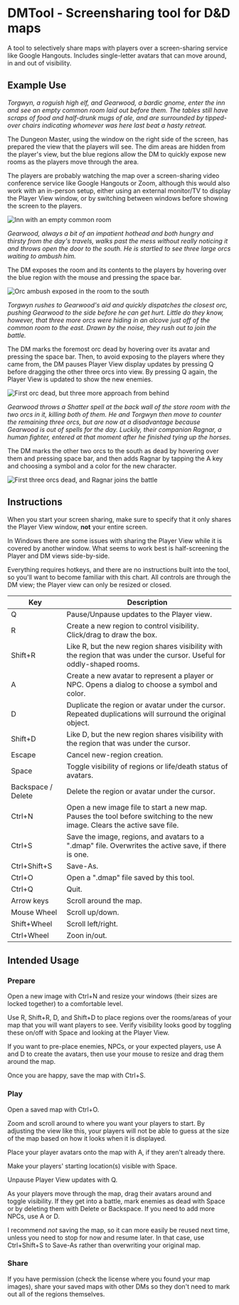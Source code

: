 # DMTool - Screensharing tool for D&D maps

A tool to selectively share maps with players over a screen-sharing service like
Google Hangouts. Includes single-letter avatars that can move around, in and out
of visibility.

## Example Use

*Torgwyn, a roguish high elf, and Gearwood, a bardic gnome, enter the inn and
see an empty common room laid out before them. The tables still have scraps of
food and half-drunk mugs of ale, and are surrounded by tipped-over chairs
indicating whomever was here last beat a hasty retreat.*

The Dungeon Master, using the window on the right side of the screen, has
prepared the view that the players will see. The dim areas are hidden from the
player's view, but the blue regions allow the DM to quickly expose new rooms as
the players move through the area.

The players are probably watching the map over a screen-sharing video conference
service like Google Hangouts or Zoom, although this would also work with an
in-person setup, either using an external monitor/TV to display the Player View
window, or by switching between windows before showing the screen to the
players.

![Inn with an empty common room](img/DMToolEnterInn.png?raw=true)

*Gearwood, always a bit of an impatient hothead and both hungry and thirsty from
the day's travels, walks past the mess without really noticing it and throws
open the door to the south. He is startled to see three large orcs waiting to
ambush him.*

The DM exposes the room and its contents to the players by hovering over the
blue region with the mouse and pressing the space bar.

![Orc ambush exposed in the room to the south](img/DMToolDiscoverOrcs.png?raw=true)

*Torgwyn rushes to Gearwood's aid and quickly dispatches the closest orc,
pushing Gearwood to the side before he can get hurt. Little do they know,
however, that three more orcs were hiding in an alcove just off of the common
room to the east. Drawn by the noise, they rush out to join the battle.*

The DM marks the foremost orc dead by hovering over its avatar and pressing the
space bar. Then, to avoid exposing to the players where they came from, the DM
pauses Player View display updates by pressing Q before dragging the other three
orcs into view. By pressing Q again, the Player View is updated to show the new
enemies.

![First orc dead, but three more approach from behind](img/DMToolOrcBattle.png?raw=true)

*Gearwood throws a Shatter spell at the back wall of the store room with the two
orcs in it, killing both of them. He and Torgwyn then move to counter the
remaining three orcs, but are now at a disadvantage because Gearwood is out of
spells for the day. Luckily, their companion Ragnar, a human fighter, entered
at that moment after he finished tying up the horses.*

The DM marks the other two orcs to the south as dead by hovering over them and
pressing space bar, and then adds Ragnar by tapping the A key and choosing a
symbol and a color for the new character.

![First three orcs dead, and Ragnar joins the battle](img/DMToolOrcsHalfDefeated.png?raw=true)

## Instructions

When you start your screen sharing, make sure to specify that it only
shares the Player View window, **not** your entire screen.

In Windows there are some issues with sharing the Player View while it is
covered by another window. What seems to work best is half-screening the
Player and DM views side-by-side.

Everything requires hotkeys, and there are no instructions built into the
tool, so you'll want to become familiar with this chart. All controls are
through the DM view; the Player view can only be resized or closed.

| Key | Description |
|-----|-------------|
| Q   | Pause/Unpause updates to the Player view. |
| R   | Create a new region to control visibility. Click/drag to draw the box. |
| Shift+R | Like R, but the new region shares visibility with the region that was under the cursor. Useful for oddly-shaped rooms. |
| A   | Create a new avatar to represent a player or NPC. Opens a dialog to choose a symbol and color. |
| D   | Duplicate the region or avatar under the cursor. Repeated duplications will surround the original object. |
| Shift+D | Like D, but the new region shares visibility with the region that was under the cursor. |
| Escape | Cancel new-region creation. |
| Space | Toggle visibility of regions or life/death status of avatars. |
| Backspace / Delete | Delete the region or avatar under the cursor. |
| Ctrl+N | Open a new image file to start a new map. Pauses the tool before switching to the new image. Clears the active save file. |
| Ctrl+S | Save the image, regions, and avatars to a ".dmap" file. Overwrites the active save, if there is one. |
| Ctrl+Shift+S | Save-As. |
| Ctrl+O | Open a ".dmap" file saved by this tool. |
| Ctrl+Q | Quit. |
| Arrow keys | Scroll around the map. |
| Mouse Wheel | Scroll up/down. |
| Shift+Wheel | Scroll left/right. |
| Ctrl+Wheel | Zoon in/out. |

## Intended Usage

### Prepare

Open a new image with Ctrl+N and resize your windows (their sizes are locked
together) to a comfortable level.

Use R, Shift+R, D, and Shift+D to place regions over the rooms/areas of your map
that you will want players to see. Verify visibility looks good by toggling
these on/off with Space and looking at the Player View.

If you want to pre-place enemies, NPCs, or your expected players, use A and D to
create the avatars, then use your mouse to resize and drag them around the map.

Once you are happy, save the map with Ctrl+S.

### Play

Open a saved map with Ctrl+O.

Zoom and scroll around to where you want your players to start. By adjusting the
view like this, your players will not be able to guess at the size of the map
based on how it looks when it is displayed.

Place your player avatars onto the map with A, if they aren't already there.

Make your players' starting location(s) visible with Space.

Unpause Player View updates with Q.

As your players move through the map, drag their avatars around and toggle
visibility. If they get into a battle, mark enemies as dead with Space or by
deleting them with Delete or Backspace. If you need to add more NPCs, use A or
D.

I recommend *not* saving the map, so it can more easily be reused next time,
unless you need to stop for now and resume later. In that case, use
Ctrl+Shift+S to Save-As rather than overwriting your original map.

### Share

If you have permission (check the license where you found your map images),
share your saved maps with other DMs so they don't need to mark out all of the
regions themselves.
